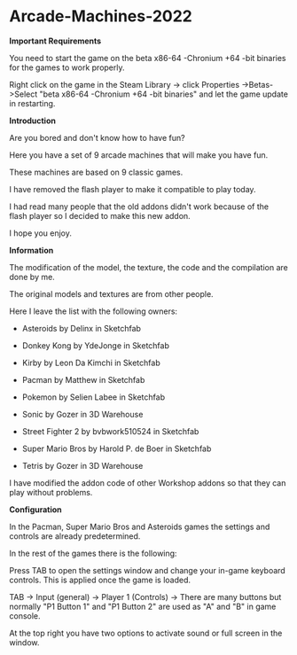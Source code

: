 # Arcade-Machines-2022

**Important Requirements**

You need to start the game on the beta x86-64 -Chronium +64 -bit binaries for the games to work properly.

Right click on the game in the Steam Library -> click Properties ->Betas->Select "beta x86-64 -Chronium +64 -bit binaries" and let the game update in restarting.

**Introduction**

Are you bored and don't know how to have fun?

Here you have a set of 9 arcade machines that will make you have fun.

These machines are based on 9 classic games.

I have removed the flash player to make it compatible to play today.

I had read many people that the old addons didn't work because of the flash player so I decided to make this new addon.

I hope you enjoy.


**Information**

The modification of the model, the texture, the code and the compilation are done by me.

The original models and textures are from other people.

Here I leave the list with the following owners:

* Asteroids by Delinx in Sketchfab

* Donkey Kong by YdeJonge in Sketchfab

* Kirby by Leon Da Kimchi in Sketchfab

* Pacman by Matthew in Sketchfab

* Pokemon by Selien Labee in Sketchfab

* Sonic by Gozer in 3D Warehouse

* Street Fighter 2 by bvbwork510524 in Sketchfab

* Super Mario Bros by Harold P. de Boer in Sketchfab

* Tetris by Gozer in 3D Warehouse

I have modified the addon code of other Workshop addons so that they can play without problems.


**Configuration**

In the Pacman, Super Mario Bros and Asteroids games the settings and controls are already predetermined.

In the rest of the games there is the following:

Press TAB to open the settings window and change your in-game keyboard controls. This is applied once the game is loaded.

TAB -> Input (general) -> Player 1 (Controls) -> There are many buttons but normally "P1 Button 1" and "P1 Button 2" are used as "A" and "B" in game console.

At the top right you have two options to activate sound or full screen in the window.
